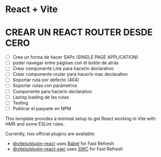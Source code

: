 # React + Vite


# CREAR UN REACT ROUTER DESDE CERO

-[ ] Crea un forma de hacer SAPs (SINGLE PAGE APPLICATION)
-[ ] poder navegar entre páginas con el botón de atrás
-[ ] Crear componente Link para hacerlo declarativo
-[ ] Crear componente router para hacerlo mas declarativo
-[ ] Soportar ruta por defecto (404)
-[ ] Soportar rutas con parámetros
-[ ] Componente <Route /> para hacerlo declarativo
-[ ] Lazing loading de las rutas
-[ ] Testing
-[ ] Publicar el paquete en NPM

This template provides a minimal setup to get React working in Vite with HMR and some ESLint rules.

Currently, two official plugins are available:

- [@vitejs/plugin-react](https://github.com/vitejs/vite-plugin-react/blob/main/packages/plugin-react/README.md) uses [Babel](https://babeljs.io/) for Fast Refresh
- [@vitejs/plugin-react-swc](https://github.com/vitejs/vite-plugin-react-swc) uses [SWC](https://swc.rs/) for Fast Refresh
